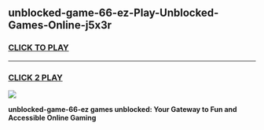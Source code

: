 
## unblocked-game-66-ez-Play-Unblocked-Games-Online-j5x3r
<h3>
<a href="https://premium76.site?title=unblocked-game-66-ez&ref=25A">CLICK TO PLAY</a></h3>
<hr>

<h3>
<a href="https://premium76.site?title=unblocked-game-66-ez&ref=25A">CLICK 2 PLAY</a>
  
</h3>

<a href="https://premium76.site?title=unblocked-game-66-ez&ref=25A"><img src="https://clearcache.store/games.png"></a>


**unblocked-game-66-ez games unblocked: Your Gateway to Fun and Accessible Online Gaming**
